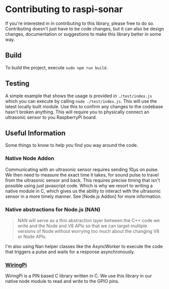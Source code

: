 # Contributing to raspi-sonar

If you're interested in in contributing to this library, please free to do so. Contributing doesn't just have to be code changes, but it can also be design changes, documentation or suggestions to make this library better in some way.

## Build

To build the project, execute `sudo npm run build`.

## Testing
A simple example that shows the usage is provided in `./test/index.js` which you can execute by calling `node ./test/index.js`. This will use the latest locally built module. Use this to confirm any changes to the codebase hasn't broken anything. This will require you to physically connect an ultrasonic sensor to you RaspberryPi board.

## Useful Information
Some things to know to help you find you way around the code.

### Native Node Addon
Communicating with an ultrasonic sensor requires sending 10μs on pulse. We then need to measure the exact time it takes,  for sound pulse to travel from the ultrasonic sensor and back. This requires precise timing that isn't possible using just javascript code. Which is why we resort to writing a native module in C, which gives us the ability to interact with the ultrasonic sensor in a more timely manner. See [Node.js Addon] for more information.

### Native abstractions for Node.js (NAN)
> NAN will serve as a thin abstraction layer between the C++ code we write and the Node and V8 APIs so that we can target multiple versions of Node without worrying too much about the changing V8 or Node APIs.

I'm also using Nan helper classes like the AsyncWorker to execute the code that triggers a pulse and waits for a response asynchronously.

### [WiringPi](http://wiringpi.com)
WiringPi is a PIN based C library written in C. We use this library in our native node module to read and write to the GPIO pins.